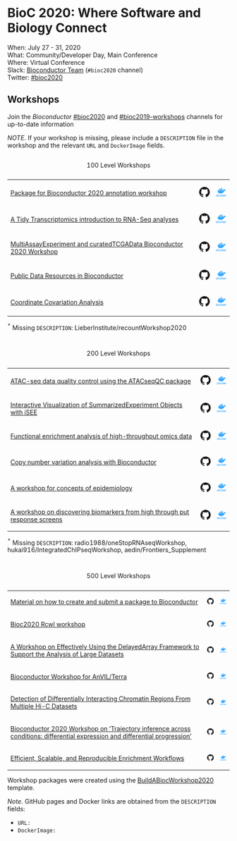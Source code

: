 
# BioC 2020: Where Software and Biology Connect

When: July 27 - 31, 2020<br />
What: Community/Developer Day, Main Conference<br />
Where: Virtual Conference<br />
Slack: [Bioconductor Team][] (`#bioc2020` channel)<br />
Twitter: [#bioc2020][tweet]<br />

[tweet]: https://twitter.com/hashtag/bioc2020?f=tweets
[Simmons University and Harvard Medical School]: ./travel-accommodations
[Bioconductor Team]: https://bioc-community.herokuapp.com/

## Workshops

Join the *Bioconductor*
[\#bioc2020](https://community-bioc.slack.com/archives/CLAEUFVAA) and
[\#bioc2019-workshops](https://community-bioc.slack.com/archives/CJDMYKG2U)
channels for up-to-date information

*NOTE*. If your workshop is missing, please include a `DESCRIPTION` file
in the workshop and the relevant `URL` and `DockerImage` fields.

<table class="table table-hover table-striped table-responsive" style="width: auto !important; margin-left: auto; margin-right: auto;">

<caption>

100 Level Workshops

</caption>

<tbody>

<tr>

<td style="text-align:left;">

[Package for Bioconductor 2020 annotation
workshop](https://jmacdon.github.io/Bioc2020Anno/)

</td>

<td style="text-align:left;">

[![GH](images/GitHub-Mark-32px.png)](https://github.com/jmacdon/Bioc2020Anno)

</td>

<td style="text-align:left;">

[![Docker](images/docker_icon.png)](https://hub.docker.com/repository/docker/jmacdon/bioc2020anno)

</td>

</tr>

<tr>

<td style="text-align:left;">

[A Tidy Transcriptomics introduction to RNA-Seq
analyses](https://stemangiola.github.io/bioc_2020_tidytranscriptomics/)

</td>

<td style="text-align:left;">

[![GH](images/GitHub-Mark-32px.png)](https://github.com/stemangiola/bioc_2020_tidytranscriptomics)

</td>

<td style="text-align:left;">

[![Docker](images/docker_icon.png)](https://hub.docker.com/repository/docker/stemangiola/bioc_2020_tidytranscriptomics)

</td>

</tr>

<tr>

<td style="text-align:left;">

[MultiAssayExperiment and curatedTCGAData Bioconductor 2020
Workshop](https://waldronlab.github.io/MultiAssayWorkshop/)

</td>

<td style="text-align:left;">

[![GH](images/GitHub-Mark-32px.png)](https://github.com/waldronlab/MultiAssayWorkshop)

</td>

<td style="text-align:left;">

[![Docker](images/docker_icon.png)](https://hub.docker.com/repository/docker/mr148/multiassayworkshop)

</td>

</tr>

<tr>

<td style="text-align:left;">

[Public Data Resources in Bioconductor](NA)

</td>

<td style="text-align:left;">

[![GH](images/GitHub-Mark-32px.png)](https://github.com/waldronlab/PublicDataResources)

</td>

<td style="text-align:left;">

[![Docker](images/docker_icon.png)](https://hub.docker.com/repository/docker/NA)

</td>

</tr>

<tr>

<td style="text-align:left;">

[Coordinate Covariation
Analysis](http://databio.org/cocoa_workshop_bioc2020/)

</td>

<td style="text-align:left;">

[![GH](images/GitHub-Mark-32px.png)](https://github.com/databio/cocoa_workshop_bioc2020)

</td>

<td style="text-align:left;">

[![Docker](images/docker_icon.png)](https://hub.docker.com/repository/docker/databio/cocoa_workshop_bioc2020)

</td>

</tr>

</tbody>

<tfoot>

<tr>

<td style="padding: 0; border: 0;" colspan="100%">

<sup>\*</sup> Missing `DESCRIPTION`: LieberInstitute/recountWorkshop2020

</td>

</tr>

</tfoot>

</table>

<table class="table table-hover table-striped table-responsive" style="width: auto !important; margin-left: auto; margin-right: auto;">

<caption>

200 Level Workshops

</caption>

<tbody>

<tr>

<td style="text-align:left;">

[ATAC-seq data quality control using the ATACseqQC package](NA)

</td>

<td style="text-align:left;">

[![GH](images/GitHub-Mark-32px.png)](https://github.com/haibol2016/ATACseqQCWorkshop)

</td>

<td style="text-align:left;">

[![Docker](images/docker_icon.png)](https://hub.docker.com/repository/docker/NA)

</td>

</tr>

<tr>

<td style="text-align:left;">

[Interactive Visualization of SummarizedExperiment Objects with
iSEE](https://github.com/iSEE/iSEEWorkshop2020,%20https://iSEE.github.io/iSEEWorkshop2020)

</td>

<td style="text-align:left;">

[![GH](images/GitHub-Mark-32px.png)](https://github.com/iSEE/iSEEWorkshop2020)

</td>

<td style="text-align:left;">

[![Docker](images/docker_icon.png)](https://hub.docker.com/repository/docker/iseedevelopers/iseeworkshop2020)

</td>

</tr>

<tr>

<td style="text-align:left;">

[Functional enrichment analysis of high-throughput omics
data](https://waldronlab.github.io/enrichOmics/)

</td>

<td style="text-align:left;">

[![GH](images/GitHub-Mark-32px.png)](https://github.com/waldronlab/enrichOmics)

</td>

<td style="text-align:left;">

[![Docker](images/docker_icon.png)](https://hub.docker.com/repository/docker/ludwigg/enrichomics)

</td>

</tr>

<tr>

<td style="text-align:left;">

[Copy number variation analysis with
Bioconductor](https://waldronlab.github.io/CNVWorkshop)

</td>

<td style="text-align:left;">

[![GH](images/GitHub-Mark-32px.png)](https://github.com/waldronlab/CNVWorkshop)

</td>

<td style="text-align:left;">

[![Docker](images/docker_icon.png)](https://hub.docker.com/repository/docker/ludwigg/cnvworkshop)

</td>

</tr>

<tr>

<td style="text-align:left;">

[A workshop for concepts of epidemiology](NA)

</td>

<td style="text-align:left;">

[![GH](images/GitHub-Mark-32px.png)](https://github.com/cmirzayi/epiforbioworkshop)

</td>

<td style="text-align:left;">

[![Docker](images/docker_icon.png)](https://hub.docker.com/repository/docker/NA)

</td>

</tr>

<tr>

<td style="text-align:left;">

[A workshop on discovering biomarkers from high through put response
screens](https://bhklab.github.io/BiocWorkshop2020)

</td>

<td style="text-align:left;">

[![GH](images/GitHub-Mark-32px.png)](https://github.com/bhklab/bioc2020workshop)

</td>

<td style="text-align:left;">

[![Docker](images/docker_icon.png)](https://hub.docker.com/repository/docker/bhklab/GxBioc2020Workshop)

</td>

</tr>

</tbody>

<tfoot>

<tr>

<td style="padding: 0; border: 0;" colspan="100%">

<sup>\*</sup> Missing `DESCRIPTION`: radio1988/oneStopRNAseqWorkshop,
hukai916/IntegratedChIPseqWorkshop, aedin/Frontiers\_Supplement

</td>

</tr>

</tfoot>

</table>

<table class="table table-hover table-striped table-responsive" style="width: auto !important; margin-left: auto; margin-right: auto;">

<caption>

500 Level Workshops

</caption>

<tbody>

<tr>

<td style="text-align:left;">

[Material on how to create and submit a package to Bioconductor](NA)

</td>

<td style="text-align:left;">

[![GH](images/GitHub-Mark-32px.png)](https://github.com/Kayla-Morrell/CreateAPackage)

</td>

<td style="text-align:left;">

[![Docker](images/docker_icon.png)](https://hub.docker.com/repository/docker/NA)

</td>

</tr>

<tr>

<td style="text-align:left;">

[Bioc2020 Rcwl workshop](NA)

</td>

<td style="text-align:left;">

[![GH](images/GitHub-Mark-32px.png)](https://github.com/Liubuntu/Bioc2020RCWL)

</td>

<td style="text-align:left;">

[![Docker](images/docker_icon.png)](https://hub.docker.com/repository/docker/NA)

</td>

</tr>

<tr>

<td style="text-align:left;">

[A Workshop on Effectively Using the DelayedArray Framework to Support
the Analysis of Large Datasets](NA)

</td>

<td style="text-align:left;">

[![GH](images/GitHub-Mark-32px.png)](https://github.com/PeteHaitch/BioC2020_DelayedArray_workshop)

</td>

<td style="text-align:left;">

[![Docker](images/docker_icon.png)](https://hub.docker.com/repository/docker/petehaitch/bioc2020_delayedarray_workshop)

</td>

</tr>

<tr>

<td style="text-align:left;">

[Bioconductor Workshop for
AnVIL/Terra](https://waldronlab.github.io/AnVILWorkshop/)

</td>

<td style="text-align:left;">

[![GH](images/GitHub-Mark-32px.png)](https://github.com/waldronlab/AnVILWorkshop)

</td>

<td style="text-align:left;">

[![Docker](images/docker_icon.png)](https://hub.docker.com/repository/docker/shbrief/AnVILWorkshop)

</td>

</tr>

<tr>

<td style="text-align:left;">

[Detection of Differentially Interacting Chromatin Regions From Multiple
Hi-C Datasets](https://mdozmorov.github.io/HiCcompareWorkshop/)

</td>

<td style="text-align:left;">

[![GH](images/GitHub-Mark-32px.png)](https://github.com/mdozmorov/HiCcompareWorkshop)

</td>

<td style="text-align:left;">

[![Docker](images/docker_icon.png)](https://hub.docker.com/repository/docker/mdozmorov/hiccompareworkshop)

</td>

</tr>

<tr>

<td style="text-align:left;">

[Bioconductor 2020 Workshop on ‘Trajectory inference across conditions:
differential expression and differential progression’](NA)

</td>

<td style="text-align:left;">

[![GH](images/GitHub-Mark-32px.png)](https://github.com/kstreet13/bioc2020trajectories)

</td>

<td style="text-align:left;">

[![Docker](images/docker_icon.png)](https://hub.docker.com/repository/docker/NA)

</td>

</tr>

<tr>

<td style="text-align:left;">

[Efficient, Scalable, and Reproducible Enrichment
Workflows](https://montilab.github.io/hypeR-workshop/)

</td>

<td style="text-align:left;">

[![GH](images/GitHub-Mark-32px.png)](https://github.com/montilab/hypeR-workshop)

</td>

<td style="text-align:left;">

[![Docker](images/docker_icon.png)](https://hub.docker.com/repository/docker/montilab/hypeR-workshop)

</td>

</tr>

</tbody>

</table>

Workshop packages were created using the
[BuildABiocWorkshop2020](https://github.com/seandavi/BuildABiocWorkshop2020)
template.

*Note*. GitHub pages and Docker links are obtained from the
`DESCRIPTION` fields:

  - `URL:`
  - `DockerImage:`
